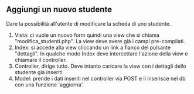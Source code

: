
## Aggiungi un nuovo studente

Dare la possibilità all'utente di modificare la scheda di uno studente.

1) Vista: ci vuole un nuovo form quindi una view che si chiama "modifica_studenti.php". La view deve avere già i campi pre-compilati. 
2) Index: si accede alla view cliccando un link a fianco del pulsante "dettagli". In qualche modo Index deve intercettare l'azione della view e chiamare il controller.
3) Controller, dirige tutto. Deve intanto caricare la view con i dettagli dello studente già inseriti.
4) Model: prende i dati inseriti nel controller via POST e li inserisce nel db con una funzione 'aggiorna'.